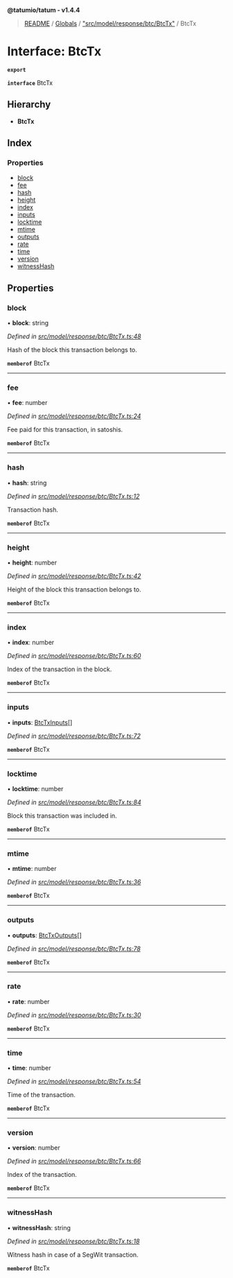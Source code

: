 **@tatumio/tatum - v1.4.4**

> [README](../README.md) / [Globals](../globals.md) / ["src/model/response/btc/BtcTx"](../modules/_src_model_response_btc_btctx_.md) / BtcTx

# Interface: BtcTx

**`export`** 

**`interface`** BtcTx

## Hierarchy

* **BtcTx**

## Index

### Properties

* [block](_src_model_response_btc_btctx_.btctx.md#block)
* [fee](_src_model_response_btc_btctx_.btctx.md#fee)
* [hash](_src_model_response_btc_btctx_.btctx.md#hash)
* [height](_src_model_response_btc_btctx_.btctx.md#height)
* [index](_src_model_response_btc_btctx_.btctx.md#index)
* [inputs](_src_model_response_btc_btctx_.btctx.md#inputs)
* [locktime](_src_model_response_btc_btctx_.btctx.md#locktime)
* [mtime](_src_model_response_btc_btctx_.btctx.md#mtime)
* [outputs](_src_model_response_btc_btctx_.btctx.md#outputs)
* [rate](_src_model_response_btc_btctx_.btctx.md#rate)
* [time](_src_model_response_btc_btctx_.btctx.md#time)
* [version](_src_model_response_btc_btctx_.btctx.md#version)
* [witnessHash](_src_model_response_btc_btctx_.btctx.md#witnesshash)

## Properties

### block

•  **block**: string

*Defined in [src/model/response/btc/BtcTx.ts:48](https://github.com/tatumio/tatum-js/blob/c5d1e16/src/model/response/btc/BtcTx.ts#L48)*

Hash of the block this transaction belongs to.

**`memberof`** BtcTx

___

### fee

•  **fee**: number

*Defined in [src/model/response/btc/BtcTx.ts:24](https://github.com/tatumio/tatum-js/blob/c5d1e16/src/model/response/btc/BtcTx.ts#L24)*

Fee paid for this transaction, in satoshis.

**`memberof`** BtcTx

___

### hash

•  **hash**: string

*Defined in [src/model/response/btc/BtcTx.ts:12](https://github.com/tatumio/tatum-js/blob/c5d1e16/src/model/response/btc/BtcTx.ts#L12)*

Transaction hash.

**`memberof`** BtcTx

___

### height

•  **height**: number

*Defined in [src/model/response/btc/BtcTx.ts:42](https://github.com/tatumio/tatum-js/blob/c5d1e16/src/model/response/btc/BtcTx.ts#L42)*

Height of the block this transaction belongs to.

**`memberof`** BtcTx

___

### index

•  **index**: number

*Defined in [src/model/response/btc/BtcTx.ts:60](https://github.com/tatumio/tatum-js/blob/c5d1e16/src/model/response/btc/BtcTx.ts#L60)*

Index of the transaction in the block.

**`memberof`** BtcTx

___

### inputs

•  **inputs**: [BtcTxInputs](_src_model_response_btc_btctx_.btctxinputs.md)[]

*Defined in [src/model/response/btc/BtcTx.ts:72](https://github.com/tatumio/tatum-js/blob/c5d1e16/src/model/response/btc/BtcTx.ts#L72)*

**`memberof`** BtcTx

___

### locktime

•  **locktime**: number

*Defined in [src/model/response/btc/BtcTx.ts:84](https://github.com/tatumio/tatum-js/blob/c5d1e16/src/model/response/btc/BtcTx.ts#L84)*

Block this transaction was included in.

**`memberof`** BtcTx

___

### mtime

•  **mtime**: number

*Defined in [src/model/response/btc/BtcTx.ts:36](https://github.com/tatumio/tatum-js/blob/c5d1e16/src/model/response/btc/BtcTx.ts#L36)*

**`memberof`** BtcTx

___

### outputs

•  **outputs**: [BtcTxOutputs](_src_model_response_btc_btctx_.btctxoutputs.md)[]

*Defined in [src/model/response/btc/BtcTx.ts:78](https://github.com/tatumio/tatum-js/blob/c5d1e16/src/model/response/btc/BtcTx.ts#L78)*

**`memberof`** BtcTx

___

### rate

•  **rate**: number

*Defined in [src/model/response/btc/BtcTx.ts:30](https://github.com/tatumio/tatum-js/blob/c5d1e16/src/model/response/btc/BtcTx.ts#L30)*

**`memberof`** BtcTx

___

### time

•  **time**: number

*Defined in [src/model/response/btc/BtcTx.ts:54](https://github.com/tatumio/tatum-js/blob/c5d1e16/src/model/response/btc/BtcTx.ts#L54)*

Time of the transaction.

**`memberof`** BtcTx

___

### version

•  **version**: number

*Defined in [src/model/response/btc/BtcTx.ts:66](https://github.com/tatumio/tatum-js/blob/c5d1e16/src/model/response/btc/BtcTx.ts#L66)*

Index of the transaction.

**`memberof`** BtcTx

___

### witnessHash

•  **witnessHash**: string

*Defined in [src/model/response/btc/BtcTx.ts:18](https://github.com/tatumio/tatum-js/blob/c5d1e16/src/model/response/btc/BtcTx.ts#L18)*

Witness hash in case of a SegWit transaction.

**`memberof`** BtcTx

